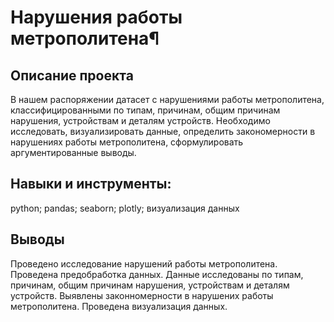 # Нарушения работы метрополитена¶  
## Описание проекта  
В нашем распоряжении датасет с нарушениями работы метрополитена, классифицированными по типам, причинам, общим причинам нарушения, устройствам и деталям устройств. Необходимо исследовать, визуализировать данные, определить закономерности в нарушениях работы метрополитена, сформулировать аргументированные выводы.

## Навыки и инструменты:
python; pandas; seaborn; plotly; визуализация данных

## Выводы
Проведено исследование нарушений работы метрополитена. Проведена предобработка данных. Данные исследованы по типам, причинам, общим причинам нарушения, устройствам и деталям устройств. Выявлены законномерности в нарушених работы метрополитена. Проведена визуализация данных.
